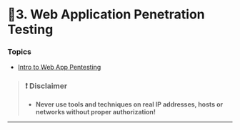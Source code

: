 # 📒3. Web Application Penetration Testing

### Topics

* [Intro to Web App Pentesting](1-webapp-http.md)

> ### ❗ Disclaimer
>
> * **Never use tools and techniques on real IP addresses, hosts or networks without proper authorization!**

------

